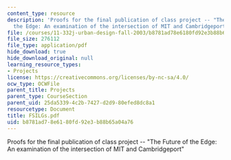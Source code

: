 ```yaml
---
content_type: resource
description: 'Proofs for the final publication of class project -- "The Future of
  the Edge: An examination of the intersection of MIT and Cambridgeport"'
file: /courses/11-332j-urban-design-fall-2003/b8781ad78e6180fd92e3b88b65a04a76_FSILGs.pdf
file_size: 276112
file_type: application/pdf
hide_download: true
hide_download_original: null
learning_resource_types:
- Projects
license: https://creativecommons.org/licenses/by-nc-sa/4.0/
ocw_type: OCWFile
parent_title: Projects
parent_type: CourseSection
parent_uid: 25da5339-4c2b-7427-d2d9-80efed8dc8a1
resourcetype: Document
title: FSILGs.pdf
uid: b8781ad7-8e61-80fd-92e3-b88b65a04a76
---
```

Proofs for the final publication of class project -- "The Future of the Edge: An examination of the intersection of MIT and Cambridgeport"